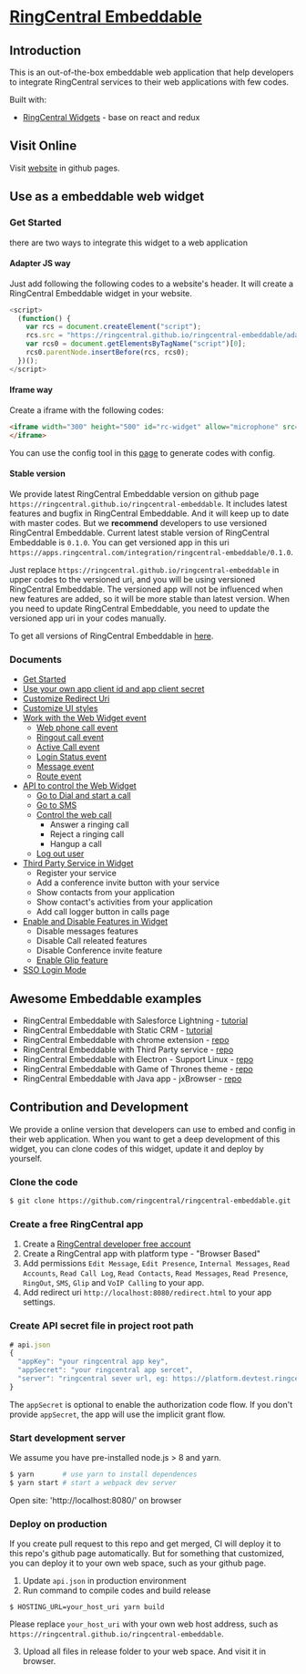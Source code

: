 # [RingCentral Embeddable](https://ringcentral.github.io/ringcentral-embeddable/)

## Introduction

This is an out-of-the-box embeddable web application that help developers to integrate RingCentral services to their web applications with few codes.

Built with:

* [RingCentral Widgets](https://github.com/ringcentral/ringcentral-js-widgets) - base on react and redux

## Visit Online

Visit [website](https://ringcentral.github.io/ringcentral-embeddable/) in github pages.

## Use as a embeddable web widget

### Get Started

there are two ways to integrate this widget to a web application

#### Adapter JS way

Just add following the following codes to a website's header. It will create a RingCentral Embeddable widget in your website.

```js
<script>
  (function() {
    var rcs = document.createElement("script");
    rcs.src = "https://ringcentral.github.io/ringcentral-embeddable/adapter.js";
    var rcs0 = document.getElementsByTagName("script")[0];
    rcs0.parentNode.insertBefore(rcs, rcs0);
  })();
</script>
```

#### Iframe way

Create a iframe with the following codes:

```html
<iframe width="300" height="500" id="rc-widget" allow="microphone" src="https://ringcentral.github.io/ringcentral-embeddable/app.html">
</iframe>
```

You can use the config tool in this [page](https://ringcentral.github.io/ringcentral-embeddable) to generate codes with config.

#### Stable version

We provide latest RingCentral Embeddable version on github page `https://ringcentral.github.io/ringcentral-embeddable`. It includes latest features and bugfix in RingCentral Embeddable. And it will keep up to date with master codes. But we **recommend** developers to use versioned RingCentral Embeddable. Current latest stable version of RingCentral Embeddable is `0.1.0`. You can get versioned app in this uri `https://apps.ringcentral.com/integration/ringcentral-embeddable/0.1.0`.

Just replace `https://ringcentral.github.io/ringcentral-embeddable` in upper codes to the versioned uri, and you will be using versioned RingCentral Embeddable. The versioned app will not be influenced when new features are added, so it will be more stable than latest version. When you need to update RingCentral Embeddable, you need to update the versioned app uri in your codes manually.

To get all versions of RingCentral Embeddable in [here](https://github.com/ringcentral/ringcentral-embeddable/releases).

### Documents

* [Get Started](docs/get-started.md)
* [Use your own app client id and app client secret](docs/config-client-id-and-secret.md)
* [Customize Redirect Uri](docs/customize-redirect-uri.md)
* [Customize UI styles](docs/customize-ui-styles.md)
* [Work with the Web Widget event](docs/widget-event.md)
  * [Web phone call event](docs/widget-event.md#web-phone-call-event)
  * [Ringout call event](docs/widget-event.md#ringout-call-event)
  * [Active Call event](docs/widget-event.md#active-call-event)
  * [Login Status event](docs/widget-event.md#login-status-event)
  * [Message event](docs/widget-event.md#message-event)
  * [Route event](docs/widget-event.md#route-changed-event)
* [API to control the Web Widget](docs/control-widget.md)
  * [Go to Dial and start a call](docs/control-widget.md#go-to-dial-and-start-a-call)
  * [Go to SMS](docs/control-widget.md#go-to-sms-page)
  * [Control the web call](docs/control-widget.md#control-the-web-call)
    * Answer a ringing call
    * Reject a ringing call
    * Hangup a call
  * [Log out user](docs/control-widget.md#log-out-user)
* [Third Party Service in Widget](docs/third-party-service-in-widget.md)
  * Register your service
  * Add a conference invite button with your service
  * Show contacts from your application
  * Show contact's activities from your application
  * Add call logger button in calls page
* [Enable and Disable Features in Widget](docs/disable-features.md)
  * Disable messages features
  * Disable Call releated features
  * Disable Conference invite feature
  * [Enable Glip feature](docs/disable-features.md#enable-glip-feature)
* [SSO Login Mode](docs/sso-login-mode.md)

## Awesome Embeddable examples

* RingCentral Embeddable with Salesforce Lightning - [tutorial](https://ringcentral-web-widget-demos.readthedocs.io/en/latest/salesforce_lightning/tutorial/)
* RingCentral Embeddable with Static CRM - [tutorial](https://ringcentral-web-widget-demos.readthedocs.io/en/latest/static_crm/tutorial/)
* RingCentral Embeddable with chrome extension - [repo](https://github.com/embbnux/ringcentral-embeddable-voice-extension)
* RingCentral Embeddable with Third Party service - [repo](https://github.com/embbnux/ringcentral-embeddable-voice-with-third-party)
* RingCentral Embeddable with Electron - Support Linux - [repo](https://github.com/embbnux/ringcentral-embeddable-voice-app)
* RingCentral Embeddable with Game of Thrones theme - [repo](https://github.com/embbnux/ringcentral-web-widget-styles)
* RingCentral Embeddable with Java app - jxBrowser - [repo](https://github.com/tylerlong/jxbrowser-webrtc)

## Contribution and Development

We provide a online version that developers can use to embed and config in their web application. When you want to get a deep development of this widget, you can clone codes of this widget, update it and deploy by yourself.

### Clone the code

```bash
$ git clone https://github.com/ringcentral/ringcentral-embeddable.git
```

### Create a free RingCentral app

1. Create a [RingCentral developer free account](https://developer.ringcentral.com)
2. Create a RingCentral app with platform type - "Browser Based"
3. Add permissions `Edit Message`, `Edit Presence`, `Internal Messages`, `Read Accounts`, `Read Call Log`, `Read Contacts`, `Read Messages`, `Read Presence`, `RingOut`, `SMS`, `Glip` and `VoIP Calling` to your app.
4. Add redirect uri `http://localhost:8080/redirect.html` to your app settings.

### Create API secret file in project root path

```js
# api.json
{
  "appKey": "your ringcentral app key",
  "appSecret": "your ringcentral app sercet",
  "server": "ringcentral sever url, eg: https://platform.devtest.ringcentral.com"
}
```

The `appSecret` is optional to enable the authorization code flow. If you don't provide `appSecret`, the app will use the implicit grant flow.

### Start development server

We assume you have pre-installed node.js > 8 and yarn.

```bash
$ yarn       # use yarn to install dependences
$ yarn start # start a webpack dev server
```

Open site: 'http://localhost:8080/' on browser

### Deploy on production

If you create pull request to this repo and get merged, CI will deploy it to this repo's github page automatically. But for something that customized, you can deploy it to your own web space, such as your github page.

1. Update `api.json` in production environment
2. Run command to compile codes and build release

```
$ HOSTING_URL=your_host_uri yarn build
```
Please replace `your_host_uri` with your own web host address, such as `https://ringcentral.github.io/ringcentral-embeddable`.

3. Upload all files in release folder to your web space. And visit it in browser.
